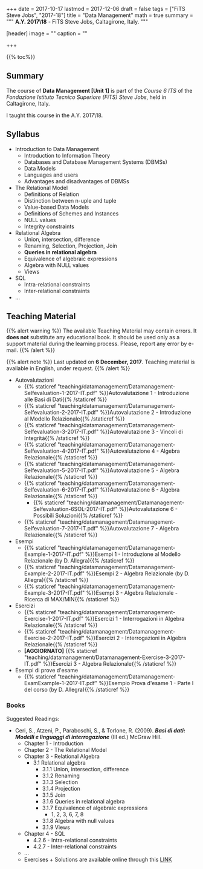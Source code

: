 +++
date = 2017-10-17
lastmod = 2017-12-06
draft = false
tags = ["FiTS Steve Jobs", "2017-18"]
title = "Data Management"
math = true
summary = """
**A.Y. 2017\\18** - FiTS Steve Jobs, Caltagirone, Italy. 
"""

[header]
image = ""
caption = ""

+++

{{% toc%}}

## Summary

The course of **Data Management [Unit 1]** is part of the *Course 6 ITS* of the *Fondazione Istituto Tecnico Superiore (FiTS) Steve Jobs*, held in Caltagirone, Italy.

I taught this course in the A.Y. 2017\\18.

## Syllabus

* Introduction to Data Management
  * Introduction to Information Theory
  * Databases and Database Management Systems (DBMSs)
  * Data Models
  * Languages and users
  * Advantages and disadvantages of DBMSs
* The Relational Model
  * Definitions of Relation
  * Distinction between n-uple and tuple
  * Value-based Data Models
  * Definitions of Schemes and Instances
  * NULL values
  * Integrity constraints
* Relational Algebra
  * Union, intersection, difference
  * Renaming, Selection, Projection, Join
  * **Queries in relational algebra**
  * Equivalence of algebraic expressions
  * Algebra with NULL values
  * Views
* SQL
  * Intra-relational constraints
  * Inter-relational constraints
* ...

## Teaching Material

{{% alert warning %}}
The available Teaching Material may contain errors. It **does not** substitute any educational book. It should be used only as a support material during the learning process. Please, report any error by e-mail.
{{% /alert %}}

{{% alert note %}}
Last updated on **6 December, 2017**. Teaching material is available in English, under request.
{{% /alert %}}

* Autovalutazioni
  * {{% staticref "teaching/datamanagement/Datamanagement-Selfevaluation-1-2017-IT.pdf" %}}Autovalutazione 1 - Introduzione alle Basi di Dati{{% /staticref %}}
  * {{% staticref "teaching/datamanagement/Datamanagement-Selfevaluation-2-2017-IT.pdf" %}}Autovalutazione 2 - Introduzione al Modello Relazionale{{% /staticref %}}
  * {{% staticref "teaching/datamanagement/Datamanagement-Selfevaluation-3-2017-IT.pdf" %}}Autovalutazione 3 - Vincoli di Integrità{{% /staticref %}}
  * {{% staticref "teaching/datamanagement/Datamanagement-Selfevaluation-4-2017-IT.pdf" %}}Autovalutazione 4 - Algebra Relazionale{{% /staticref %}}
  * {{% staticref "teaching/datamanagement/Datamanagement-Selfevaluation-5-2017-IT.pdf" %}}Autovalutazione 5 - Algebra Relazionale{{% /staticref %}}
  * {{% staticref "teaching/datamanagement/Datamanagement-Selfevaluation-6-2017-IT.pdf" %}}Autovalutazione 6 - Algebra Relazionale{{% /staticref %}}
      * {{% staticref "teaching/datamanagement/Datamanagement-Selfevaluation-6SOL-2017-IT.pdf" %}}Autovalutazione 6 - Possibili Soluzioni{{% /staticref %}}
  * {{% staticref "teaching/datamanagement/Datamanagement-Selfevaluation-7-2017-IT.pdf" %}}Autovalutazione 7 - Algebra Relazionale{{% /staticref %}}
* Esempi
  * {{% staticref "teaching/datamanagement/Datamanagement-Example-1-2017-IT.pdf" %}}Esempi 1 - Introduzione al Modello Relazionale (by D. Allegra){{% /staticref %}}
  * {{% staticref "teaching/datamanagement/Datamanagement-Example-2-2017-IT.pdf" %}}Esempi 2 - Algebra Relazionale (by D. Allegra){{% /staticref %}}
  * {{% staticref "teaching/datamanagement/Datamanagement-Example-3-2017-IT.pdf" %}}Esempi 3 - Algebra Relazionale - Ricerca di MAX/MIN{{% /staticref %}}
* Esercizi
  * {{% staticref "teaching/datamanagement/Datamanagement-Exercise-1-2017-IT.pdf" %}}Esercizi 1 - Interrogazioni in Algebra Relazionale{{% /staticref %}}
  * {{% staticref "teaching/datamanagement/Datamanagement-Exercise-2-2017-IT.pdf" %}}Esercizi 2 - Interrogazioni in Algebra Relazionale{{% /staticref %}}
  * **[AGGIORNATO]** {{% staticref "teaching/datamanagement/Datamanagement-Exercise-3-2017-IT.pdf" %}}Esercizi 3 - Algebra Relazionale{{% /staticref %}}
* Esempi di prove d'esame
  * {{% staticref "teaching/datamanagement/Datamanagement-ExamExample-1-2017-IT.pdf" %}}Esempio Prova d'esame 1 - Parte I del corso (by D. Allegra){{% /staticref %}}

### Books

Suggested Readings:

* Ceri, S., Atzeni, P., Paraboschi, S., & Torlone, R. (2009). _**Basi di dati: Modelli e linguaggi di interrogazione**_ (III ed.) McGraw Hill.
  * Chapter 1 - Introduction
  * Chapter 2 - The Relational Model
  * Chapter 3 - Relational Algebra
      * 3.1 Relational algebra
          * 3.1.1 Union, intersection, difference
          * 3.1.2 Renaming
          * 3.1.3 Selection
          * 3.1.4 Projection
          * 3.1.5 Join
          * 3.1.6 Queries in relational algebra
          * 3.1.7 Equivalence of algebraic expressions
              * 1, 2, 3, 6, 7, 8
          * 3.1.8 Algebra with null values
          * 3.1.9 Views
  * Chapter 4 - SQL
      * 4.2.6 - Intra-relational constraints
      * 4.2.7 - Inter-relational constraints
  * ...
  * Exercises + Solutions are available online through this [LINK](http://www.ateneonline.it/atzeni3e/areastudenti.asp)
